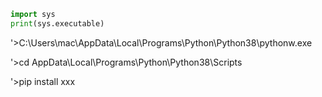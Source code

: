 ```python
import sys
print(sys.executable)
```
'>C:\Users\mac\AppData\Local\Programs\Python\Python38\pythonw.exe

'>cd AppData\Local\Programs\Python\Python38\Scripts
 
'>pip install xxx
